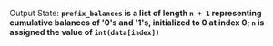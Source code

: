 Output State: **`prefix_balances` is a list of length `n + 1` representing cumulative balances of '0's and '1's, initialized to 0 at index 0; `n` is assigned the value of `int(data[index])`**